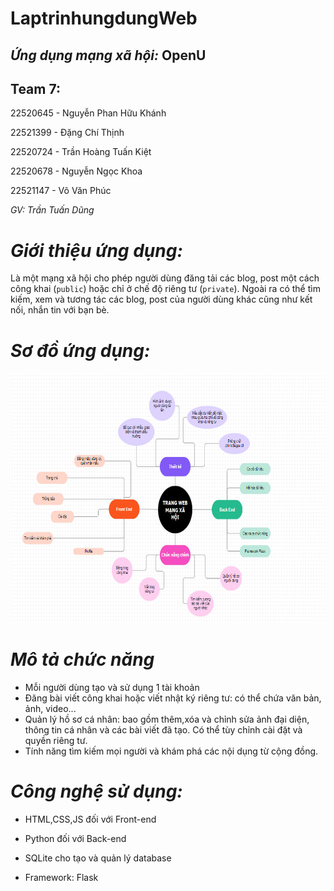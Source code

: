
# LaptrinhungdungWeb

## *Ứng dụng mạng xã hội:* OpenU

## Team 7:
22520645 - Nguyễn Phan Hữu Khánh

22521399 - Đặng Chí Thịnh

22520724 - Trần Hoàng Tuấn Kiệt

22520678 - Nguyễn Ngọc Khoa

22521147 - Võ Văn Phúc

*GV: Trần Tuấn Dũng*

# *Giới thiệu ứng dụng:*
    
Là một mạng xã hội cho phép người dùng đăng tải các blog, post một cách công khai (`public`) hoặc chỉ ở chế độ riêng tư (`private`). Ngoài ra có thể tìm kiếm, xem và tương tác các blog, post của người dùng khác cũng như kết nối, nhắn tin với bạn bè.


# *Sơ đồ ứng dụng:*
<img src="tải xuống-1.jpg" alt="drawing" width="700" height="400"/>

# *Mô tả chức năng*
- Mỗi người dùng tạo và sử dụng 1 tài khoản
- Đăng bài viết công khai hoặc viết nhật ký riêng tư: có thể chứa văn bản, ảnh, video...
- Quản lý hồ sơ cá nhân: bao gồm thêm,xóa và chỉnh sửa ảnh đại diện, thông tin cá nhân và các bài viết đã tạo. Có thể tùy chỉnh cài đặt và quyền riêng tư.
- Tính năng tìm kiếm mọi người và khám phá các nội dụng từ cộng đồng.
# *Công nghệ sử dụng:*

- HTML,CSS,JS đối với Front-end

- Python đối với Back-end

- SQLite cho tạo và quản lý database

- Framework: Flask



